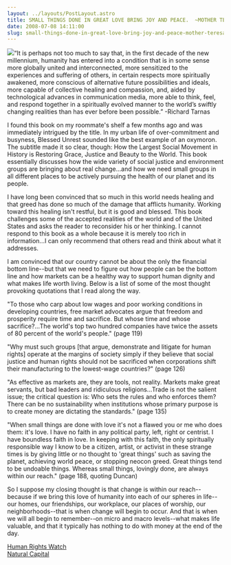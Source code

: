 ```yaml
---
layout: ../layouts/PostLayout.astro
title: SMALL THINGS DONE IN GREAT LOVE BRING JOY AND PEACE.  ~MOTHER TERESA
date: 2008-07-08 14:11:00
slug: small-things-done-in-great-love-bring-joy-and-peace-mother-teresa
---
```


[![](http://www.interraproject.org/blog/uploaded_images/BLESSED_COVER_02072007-726881.jpg)](http://www.interraproject.org/blog/uploaded_images/BLESSED_COVER_02072007-726881.jpg)“It is perhaps not too much to say that, in the first decade of the new millennium, humanity has entered into a condition that is in some sense more globally united and interconnected, more sensitized to the experiences and suffering of others, in certain respects more spiritually awakened, more conscious of alternative future possibilities and ideals, more capable of collective healing and compassion, and, aided by technological advances in communication media, more able to think, feel, and respond together in a spiritually evolved manner to the world’s swiftly changing realities than has ever before been possible.” -Richard Tarnas

I found this book on my roommate's shelf a few months ago and was immediately intrigued by the title. In my urban life of over-commitment and busyness, Blessed Unrest sounded like the best example of an oxymoron. The subtitle made it so clear, though: How the Largest Social Movement in History is Restoring Grace, Justice and Beauty to the World. This book essentially discusses how the wide variety of social justice and environment groups are bringing about real change...and how we need small groups in all different places to be actively pursuing the health of our planet and its people.

I have long been convinced that so much in this world needs healing and that greed has done so much of the damage that afflicts humanity. Working toward this healing isn't restful, but it is good and blessed. This book challenges some of the accepted realities of the world and of the United States and asks the reader to reconsider his or her thinking. I cannot respond to this book as a whole because it is merely too rich in information...I can only recommend that others read and think about what it addresses.

I am convinced that our country cannot be about the only the financial bottom line--but that we need to figure out how people can be the bottom line and how markets can be a healthy way to support human dignity and what makes life worth living. Below is a list of some of the most thought provoking quotations that I read along the way.

"To those who carp about low wages and poor working conditions in developing countries, free market advocates argue that freedom and prosperity require time and sacrifice. But whose time and whose sacrifice?...The world's top two hundred companies have twice the assets of 80 percent of the world's people." (page 119)

"Why must such groups \[that argue, demonstrate and litigate for human rights\] operate at the margins of society simply if they believe that social justice and human rights should not be sacrificed when corporations shift their manufacturing to the lowest-wage countries?" (page 126)

"As effective as markets are, they are tools, not reality. Markets make great servants, but bad leaders and ridiculous religions...Trade is not the salient issue; the critical question is: Who sets the rules and who enforces them? There can be no sustainability when institutions whose primary purpose is to create money are dictating the standards." (page 135)

"When small things are done with love it's not a flawed you or me who does them: it's love. I have no faith in any political party, left, right or centrist. I have boundless faith in love. In keeping with this faith, the only spiritually responsible way I know to be a citizen, artist, or activist in these strange times is by giving little or no thought to 'great things' such as saving the planet, achieving world peace, or stopping neocon greed. Great things tend to be undoable things. Whereas small things, lovingly done, are always within our reach." (page 188, quoting Duncan)

So I suppose my closing thought is that change is within our reach--because if we bring this love of humanity into each of our spheres in life--our homes, our friendships, our workplace, our places of worship, our neighborhoods--that is when change will begin to occur. And that is when we will all begin to remember--on micro and macro levels--what makes life valuable, and that it typically has nothing to do with money at the end of the day.

[Human Rights Watch](http://www.hrw.org/)  
[Natural Capital](http://www.naturalcapital.org/)
